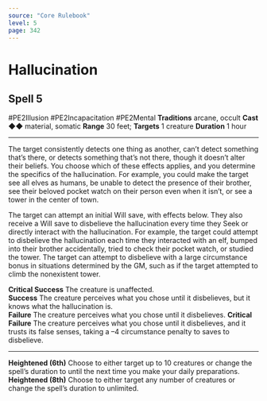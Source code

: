```yaml
---
source: "Core Rulebook"
level: 5
page: 342
---
```


# Hallucination
## Spell 5
#PE2Illusion #PE2Incapacitation #PE2Mental 
**Traditions** arcane, occult
**Cast** ◆◆ material, somatic
**Range** 30 feet; **Targets** 1 creature
**Duration** 1 hour

-----
The target consistently detects one thing as another, can’t detect something that’s there, or detects something that’s not there, though it doesn’t alter their beliefs. You choose which of these effects applies, and you determine the specifics of the hallucination. For example, you could make the target see all elves as humans, be unable to detect the presence of their brother, see their beloved pocket watch on their person even when it isn’t, or see a tower in the center of town.

The target can attempt an initial Will save, with effects below. They also receive a Will save to disbelieve the hallucination every time they Seek or directly interact with the hallucination. For example, the target could attempt to disbelieve the hallucination each time they interacted with an elf, bumped into their brother accidentally, tried to check their pocket watch, or studied the tower. The target can attempt to disbelieve with a large circumstance bonus in situations determined by the GM, such as if the target attempted to climb the nonexistent tower.

**Critical Success** The creature is unaffected.  
**Success** The creature perceives what you chose until it disbelieves, but it knows what the hallucination is.  
**Failure** The creature perceives what you chose until it disbelieves. 
**Critical Failure** The creature perceives what you chose until it disbelieves, and it trusts its false senses, taking a –4 circumstance penalty to saves to disbelieve.  

---
**Heightened (6th)** Choose to either target up to 10 creatures or change the spell’s duration to until the next time you make your daily preparations.  
**Heightened (8th)** Choose to either target any number of creatures or change the spell’s duration to unlimited.